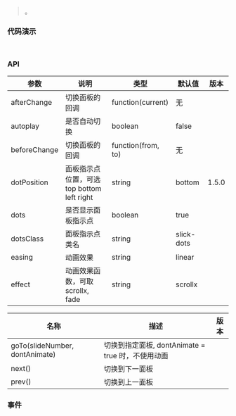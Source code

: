 #   

>  。


###  代码演示

```
 
```

### API
参数|说明|类型|默认值|版本
--|--|--|--|--
afterChange|切换面板的回调|function(current)|无|
autoplay|是否自动切换|boolean|false|
beforeChange|切换面板的回调|function(from, to)|无|
dotPosition|面板指示点位置，可选 top bottom left right|string|bottom|1.5.0
dots|是否显示面板指示点|boolean|true|
dotsClass|面板指示点类名|string|slick-dots|
easing|动画效果|string|linear|
effect|动画效果函数，可取 scrollx, fade|string|scrollx


名称|描述|版本
--|--|--
goTo(slideNumber, dontAnimate)|切换到指定面板, dontAnimate = true 时，不使用动画|
next()|切换到下一面板|
prev()|切换到上一面板|
 


### 事件

 

